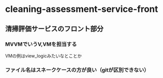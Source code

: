 # cleaning-assessment-service-front
## 清掃評価サービスのフロント部分
### MVVMでいうV,VMを担当する
VMの例はview_logicみたいなとことか
### ファイル名はスネークケースの方が良い（gitが区別できない）
